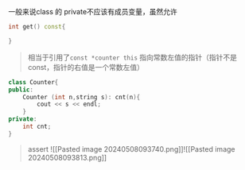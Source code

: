 一般来说class 的 private不应该有成员变量，虽然允许
```C++
int get() const{

}
```
> 相当于引用了`const *counter this`
> 指向常数左值的指针（指针不是const，指针的右值是一个常数左值）
```C++
class Counter{
public:
	Counter (int n,string s): cnt(n){
		cout << s << endl;
	}
private:
	int cnt;
}
```
> assert
![[Pasted image 20240508093740.png]]![[Pasted image 20240508093813.png]]